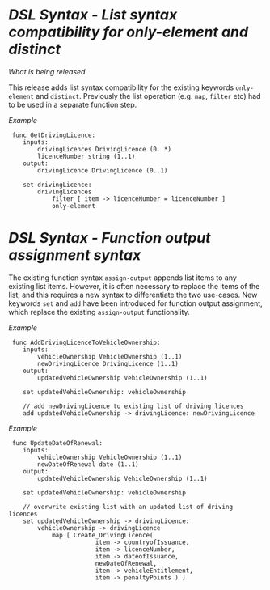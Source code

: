 # *DSL Syntax - List syntax compatibility for only-element and distinct*

_What is being released_

This release adds list syntax compatibility for the existing keywords `only-element` and `distinct`.  Previously the list operation (e.g. `map`, `filter` etc) had to be used in a separate function step.

_Example_

```
 func GetDrivingLicence: 
    inputs:
        drivingLicences DrivingLicence (0..*)
        licenceNumber string (1..1)
    output:
        drivingLicence DrivingLicence (0..1)
 
    set drivingLicence:
        drivingLicences
            filter [ item -> licenceNumber = licenceNumber ]
            only-element
```


# *DSL Syntax - Function output assignment syntax*

The existing function syntax `assign-output` appends list items to any existing list items.  However, it is often necessary to replace the items of the list, and this requires a new syntax to differentiate the two use-cases.  New keywords `set` and `add` have been introduced for function output assignment, which replace the existing `assign-output` functionality.

_Example_

```
 func AddDrivingLicenceToVehicleOwnership:
    inputs:
        vehicleOwnership VehicleOwnership (1..1)
        newDrivingLicence DrivingLicence (1..1)
    output:
        updatedVehicleOwnership VehicleOwnership (1..1)

    set updatedVehicleOwnership: vehicleOwnership
    
    // add newDrivingLicence to existing list of driving licences
    add updatedVehicleOwnership -> drivingLicence: newDrivingLicence
```

_Example_

``` 
 func UpdateDateOfRenewal:
    inputs:
        vehicleOwnership VehicleOwnership (1..1)
        newDateOfRenewal date (1..1)
    output:
        updatedVehicleOwnership VehicleOwnership (1..1)

    set updatedVehicleOwnership: vehicleOwnership
    
    // overwrite existing list with an updated list of driving licences
    set updatedVehicleOwnership -> drivingLicence: 
        vehicleOwnership -> drivingLicence
            map [ Create_DrivingLicence( 
                        item -> countryofIssuance,
                        item -> licenceNumber,
                        item -> dateofIssuance,
                        newDateOfRenewal,
                        item -> vehicleEntitlement,
                        item -> penaltyPoints ) ]
```
